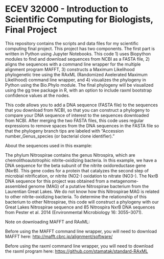 
# ECEV 32000 - Introduction to Scientific Computing for Biologists, Final Project

This repository contains the scripts and data files for my scientific computing final project. This project has two components. The first part is written in Python using Jupyter Notebooks. This code 1) uses Biopython modules to find and download sequences from NCBI as a FASTA file, 2) aligns the sequences with a command line wrapper for the multiple alignment program MAFFT, 3) constructs a Maximum Likelihood phylogenetic tree using the RAxML (Randomized Axelerated Maximum Likelihood) command line wrapper, and 4) visualizes the phylogeny in Python using the Bio.Phylo module. The final phylogeny will be visualized using the gg tree package in R, with an option to include raxml bootstrap confidence values at the nodes. 

This code allows you to add a DNA sequence (FASTA file) to the sequences that you download from NCBI, so that you can construct a phylogeny to compare your DNA sequence of interest to the sequences downloaded from NCBI. After merging the two FASTA files, this code uses regular expressions to remove spaces from the DNA sequences in the FASTA file so that the phylogeny branch tips are labeled with “Accession number_Genus_species (or bacterial clone identifier).”

About the sequences used in this example: 

The phylum Nitrospirae contains the genus Nitrospira, which are chemolithoautotrophic nitrite-oxidizing bacteria. In this example, we have a DNA sequence for the beta subunit of the nitrite oxidoreductase gene (NxrB). This gene codes for a protein that catalyzes the second step of microbial nitrification, or nitrite (NO2-) oxidation to nitrate (NO3-). The NxrB DNA sequence for this project was obtained from a metagenome-assembled genome (MAG) of a putative Nitrospirae bacterium from the Laurentian Great Lakes. We do not know how this Nitrospirae MAG is related to other nitrite-oxidizing bacteria. To determine the relationship of this bacterium to other Nitrospirae, this code will construct a phylogeny with our Great Lakes Nitrospirae sequence and 85 Nitrospira NxrB DNA sequences from Pester et al. 2014 (Environmental Microbiology 16: 3055–3071). 

Note on downloading MAFFT and RAxML:

Before using the MAFFT command line wrapper, you will need to download MAFFT here: http://mafft.cbrc.jp/alignment/software/

Before using the raxml command line wrapper, you will need to download the raxml program here: https://github.com/stamatak/standard-RAxML


